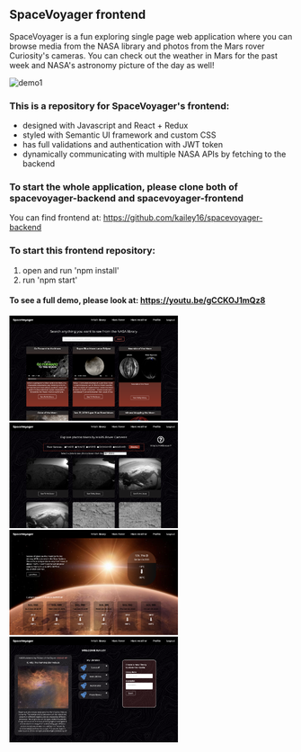 ## SpaceVoyager frontend
SpaceVoyager is a fun exploring single page web application where you can browse media from the NASA library and photos from the Mars rover Curiosity's cameras. You can check out the weather in Mars for the past week and NASA's astronomy picture of the day as well!

<img src='./src/Images/sv1.png' alt="demo1" width="500px" />

### This is a repository for SpaceVoyager's frontend:
  - designed with Javascript and React + Redux
  - styled with Semantic UI framework and custom CSS
  - has full validations and authentication with JWT token
  - dynamically communicating with multiple NASA APIs by fetching to the backend
  
### To start the whole application, please clone both of spacevoyager-backend and spacevoyager-frontend
You can find frontend at: https://github.com/kailey16/spacevoyager-backend

### To start this frontend repository:
  1. open and run 'npm install'
  2. run 'npm start'

#### To see a full demo, please look at: https://youtu.be/gCCKOJ1mQz8
<img src='./src/Images/sv2.png' alt="demo2" width="300px" /> <img src='./src/Images/sv3.png' alt="demo3" width="300px" /> <img src='./src/Images/sv4.png' alt="demo4" width="300px" /> <img src='./src/Images/sv5.png' alt="demo5" width="300px" />
